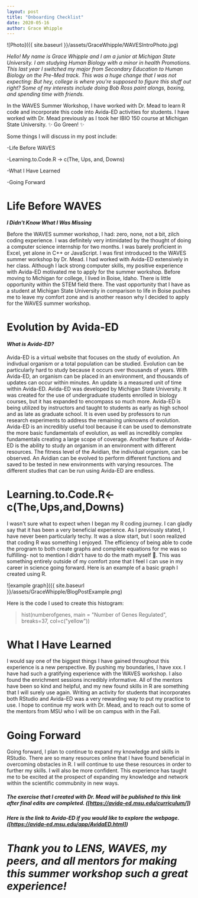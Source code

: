 ```yaml
---
layout: post
title: "Onboarding Checklist"
date: 2020-05-16
author: Grace Whipple
---
```

![Photo]({{ site.baseurl }}/assets/GraceWhipple/WAVESIntroPhoto.jpg)

_Hello! My name is Grace Whipple and I am a junior at Michigan State University. I am studying Human Biology with a minor in health Promotions. This last year I switched my major from Secondary Education to Human Biology on the Pre-Med track. This was a huge change that I was not expecting: But hey, college is where you're supposed to figure this stuff out right? Some of my interests include doing Bob Ross paint alongs, boxing, and spending time with friends._




In the WAVES Summer Workshop, I have worked with Dr. Mead to learn R code and incorporate this code into Avida-ED activities for students. I have worked with Dr. Mead previously as I took her IBIO 150 course at Michigan State University. ✨ Go Green! ✨

Some things I will discuss in my post include:

-Life Before WAVES

-Learning.to.Code.R -> c(The, Ups, and, Downs)

-What I Have Learned

-Going Forward

# Life Before WAVES
_**I Didn't Know What I Was Missing**_

Before the WAVES summer workshop, I had: zero, none, not a bit, zilch coding experience. I was definitely very intimidated by the thought of doing a computer science internship for two months. I was barely proficient in Excel, yet alone in C++ or JavaScript. I was first introduced to the WAVES summer workshop by Dr. Mead. I had worked with Avida-ED extensively in her class. Although I lack strong computer skills, my positive experience with Avida-ED motivated me to apply for the summer workshop. Before moving to Michigan for college, I lived in Boise, Idaho. There is little opportunity within the STEM field there. The vast opportunity that I have as a student at Michigan State University in comparison to life in Boise pushes me to leave my comfort zone and is another reason why I decided to apply for the WAVES summer workshop.

# Evolution by Avida-ED
#### _What is Avida-ED?_

Avida-ED is a virtual website that focuses on the study of evolution. An indivdual organism or a total population can be studied. Evolution can be particularly hard to study because it occurs over thousands of years. With Avida-ED, an organism can be placed in an environment, and thousands of updates can occur within minutes. An update is a measured unit of time within Avida-ED. Avida-ED was developed by Michigan State University. It was created for the use of undergraduate students enrolled in biology courses, but it has expanded to encompass so much more. Avida-ED is being utilized by instructors and taught to students as early as high school and as late as graduate school. It is even used by professors to run research experiments to address the remaining unknowns of evolution. Avida-ED is an incredibly useful tool because it can be used to demonstrate the more basic fundamentals of evolution, as well as incredibly complex fundamentals creating a large scope of coverage. Another feature of Avida-ED is the ability to study an organism in an environment with different resources. The fitness level of the Avidian, the individual organism, can be observed. An Avidian can be evolved to perform different functions and saved to be tested in new environments with varying resources. The different studies that can be run using Avida-ED are endless.    


# Learning.to.Code.R<- c(The,Ups,and,Downs)

I wasn't sure what to expect when I began my R coding journey. I can gladly say that it has been a very beneficial experience.
As I previously stated, I have never been particularly techy. It was a slow start, but I soon realized that coding R was something I enjoyed. The efficiency of being able to code the program to both create graphs and complete equations for me was so fulfilling- not to mention I didn't have to do the math myself 🤣. This was something entirely outside of my comfort zone that I feel I can use in my career in science going forward.
Here is an example of a basic graph I created using R.

![example graph]({{ site.baseurl }}/assets/GraceWhipple/BlogPostExample.png)  

Here is the code I used to create this histogram:
>hist(numberofgenes, main = "Number of Genes Regulated", breaks=37, col=c("yellow"))



# What I Have Learned

I would say one of the biggest things I have gained throughout this experience is a new perspective. By pushing my boundaries, I have xxx. I have had such a gratifying experience with the WAVES workshop. I also found the enrichment sessions incredibly informative. All of the mentors have been so kind and helpful, and my new found skills in R are something that I will surely use again. Writing an activity for students that incorporates both RStudio and Avida-ED was a very rewarding way to put my practice to use. I hope to continue my work with Dr. Mead, and to reach out to some of the mentors from MSU who I will be on campus with in the Fall.

# Going Forward

Going forward, I plan to continue to expand my knowledge and skills in RStudio. There are so many resources online that I have found beneficial in overcoming obstacles in R. I will continue to use these resources in order to further my skills. I will also be more confident. This experience has taught me to be excited at the prospect of expanding my knowledge and network within the scientific commubnity in new ways. 






##### The exercise that I created with Dr. Mead will be published to this link after final edits are completed. ([https://avida-ed.msu.edu/curriculum/])
##### Here is the link to Avida-ED if you would like to explore the webpage. ([https://avida-ed.msu.edu/app/AvidaED.html])

# _Thank you to LENS, WAVES, my peers, and all mentors for making this summer workshop such a great experience!_

